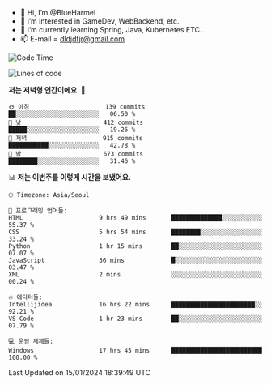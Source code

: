 - 👋 Hi, I’m @BlueHarmel
- 👀 I’m interested in GameDev, WebBackend, etc.
- 🌱 I’m currently learning Spring, Java, Kubernetes ETC...
- 📫 E-mail = dldjdtjr@gmail.com
  <!--START_SECTION:waka-->
![Code Time](http://img.shields.io/badge/Code%20Time-308%20hrs-blue)

![Lines of code](https://img.shields.io/badge/%EC%A0%80%EB%8A%94%20%EC%97%AC%ED%83%9C%EA%B9%8C%EC%A7%80%20-39.8%20million%20%EC%A4%84%EC%9D%98%20%EC%BD%94%EB%93%9C%EB%A5%BC%20%EC%9E%91%EC%84%B1%ED%96%88%EC%96%B4%EC%9A%94.-blue)

**저는 저녁형 인간이에요. 🦉** 

```text
🌞 아침                     139 commits         ██░░░░░░░░░░░░░░░░░░░░░░░   06.50 % 
🌆 낮　                     412 commits         █████░░░░░░░░░░░░░░░░░░░░   19.26 % 
🌃 저녁                     915 commits         ███████████░░░░░░░░░░░░░░   42.78 % 
🌙 밤　                     673 commits         ████████░░░░░░░░░░░░░░░░░   31.46 % 
```


📊 **저는 이번주를 이렇게 시간을 보냈어요.** 

```text
🕑︎ Timezone: Asia/Seoul

💬 프로그래밍 언어들: 
HTML                     9 hrs 49 mins       ██████████████░░░░░░░░░░░   55.37 % 
CSS                      5 hrs 54 mins       ████████░░░░░░░░░░░░░░░░░   33.24 % 
Python                   1 hr 15 mins        ██░░░░░░░░░░░░░░░░░░░░░░░   07.07 % 
JavaScript               36 mins             █░░░░░░░░░░░░░░░░░░░░░░░░   03.47 % 
XML                      2 mins              ░░░░░░░░░░░░░░░░░░░░░░░░░   00.24 % 

🔥 에디터들: 
Intellijidea             16 hrs 22 mins      ███████████████████████░░   92.21 % 
VS Code                  1 hr 23 mins        ██░░░░░░░░░░░░░░░░░░░░░░░   07.79 % 

💻 운영 체제들: 
Windows                  17 hrs 45 mins      █████████████████████████   100.00 % 
```


 Last Updated on 15/01/2024 18:39:49 UTC
<!--END_SECTION:waka-->
<!---
BlueHarmel/BlueHarmel is a ✨ special ✨ repository because its `README.md` (this file) appears on your GitHub profile.
You can click the Preview link to take a look at your changes.
--->

